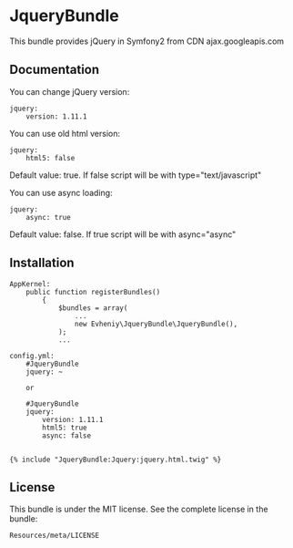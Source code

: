 JqueryBundle
=================

This bundle provides jQuery in Symfony2 from CDN ajax.googleapis.com

Documentation
-------------

You can change jQuery version:

    jquery:
        version: 1.11.1

You can use old html version:

    jquery:
        html5: false

Default value: true. If false script will be with type="text/javascript"

You can use async loading:

    jquery:
        async: true

Default value: false. If true script will be with async="async"

Installation
------------

    AppKernel:
        public function registerBundles()
            {
                $bundles = array(
                    ...
                    new Evheniy\JqueryBundle\JqueryBundle(),
                );
                ...

    config.yml:
        #JqueryBundle
        jquery: ~

        or

        #JqueryBundle
        jquery:
            version: 1.11.1
            html5: true
            async: false


    {% include "JqueryBundle:Jquery:jquery.html.twig" %}

License
-------

This bundle is under the MIT license. See the complete license in the bundle:

    Resources/meta/LICENSE

